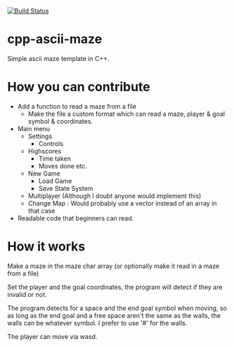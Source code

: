 [![Build Status](https://travis-ci.org/charlottecross1998/cpp-ascii-maze.svg?branch=master)](https://travis-ci.org/charlottecross1998/cpp-ascii-maze)

# cpp-ascii-maze
Simple ascii maze template in C++. 

# How you can contribute

- Add a function to read a maze from a file
	- Make the file a custom format which can read a maze, player & goal symbol & coordinates.
- Main menu
	- Settings
		- Controls
	- Highscores
		- Time taken
		- Moves done etc.
	- New Game
		- Load Game
		- Save State System
	- Multiplayer (Although I doubt anyone would implement this)
	- Change Map
		: Would probably use a vector instead of an array in that case
- Readable code that beginners can read.

# How it works

Make a maze in the maze char array (or optionally make it read in a maze from a file)

Set the player and the goal coordinates, the program will detect if they are invalid or not.

The program detects for a space and the end goal symbol when moving, so as long as the end goal and a free space aren't the same as the walls, the walls can be whatever symbol. I prefer to use '#' for the walls.

The player can move via wasd. 
